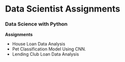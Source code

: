 <h1>Data Scientist Assignments </h1>


<h3>Data Science with Python</h3>
 <b>Assignments</b><br>
    <ul>
        <li>House Loan Data Analysis</li>
        <li> Pet Classification Model Using CNN.</li>
        <li>Lending Club Loan Data Analysis</li>
    </ul>

